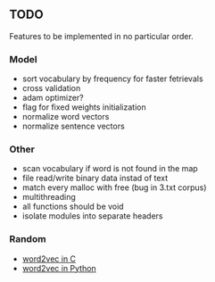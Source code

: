 ## TODO

Features to be implemented in no particular order.

### Model

* sort vocabulary by frequency for faster fetrievals
* cross validation
* adam optimizer?
* flag for fixed weights initialization
* normalize word vectors
* normalize sentence vectors

### Other

* scan vocabulary if word is not found in the map
* file read/write binary data instad of text
* match every malloc with free (bug in 3.txt corpus)
* multithreading
* all functions should be void
* isolate modules into separate headers

### Random

* [word2vec in C](https://github.com/chrisjmccormick/word2vec_commented/blob/master/word2vec.c)
* [word2vec in Python](https://github.com/deborausujono/word2vecpy/blob/master/word2vec.py)
